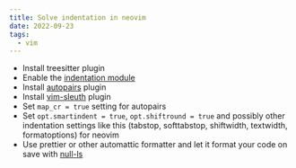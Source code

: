 ```yaml
---
title: Solve indentation in neovim
date: 2022-09-23
tags: 
  - vim
---
```


* Install treesitter plugin
* Enable the [indentation module](https://github.com/nvim-treesitter/nvim-treesitter#indentation)
* Install [autopairs](https://github.com/windwp/nvim-autopairs) plugin
* Install [vim-sleuth](https://github.com/tpope/vim-sleuth) plugin
* Set `map_cr = true` setting for autopairs
* Set `opt.smartindent = true`, `opt.shiftround = true` and possibly other
  indentation settings like this (tabstop, softtabstop, shiftwidth, textwidth, formatoptions) for neovim
* Use prettier or other automattic formatter and let it format your code on save
  with [null-ls](https://github.com/jose-elias-alvarez/null-ls.nvim)


